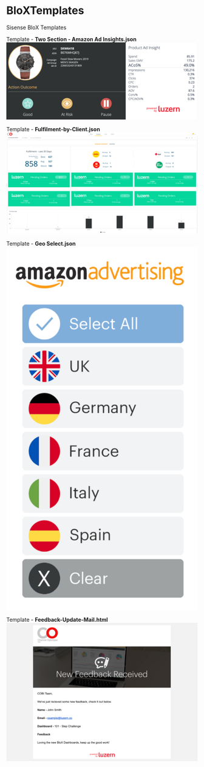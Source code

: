 # BloXTemplates
Sisense BloX Templates

Template - __Two Section - Amazon Ad Insights.json__
![Two Section - Amazon Ad Insights.json](https://github.com/ConorLuzern/BloXTemplates/blob/master/Amz%20Ad%20Insights.png)


Template - __Fulfilment-by-Client.json__
![Fulfilment-by-Client.json](https://github.com/ConorLuzern/BloXTemplates/blob/master/Fulfilment%20Screen-%20Luzern.png)


Template - __Geo Select.json__
![Geo Selector](https://github.com/ConorLuzern/BloXTemplates/blob/master/Geo_Select.png)


Template - __Feedback-Update-Mail.html__
![Feedback-Update-Mail](https://github.com/ConorLuzern/BloXTemplates/blob/master/Feedback-Mail.png)
